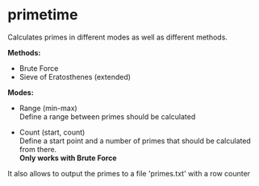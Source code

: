 # primetime

Calculates primes in different modes as well as different methods.

**Methods:**
- Brute Force
- Sieve of Eratosthenes (extended)

**Modes:**
- Range (min-max)  
  Define a range between primes should be calculated

- Count (start, count)  
  Define a start point and a number of primes that should be calculated from there.  
  **Only works with Brute Force**

It also allows to output the primes to a file 'primes.txt' with a row counter 
